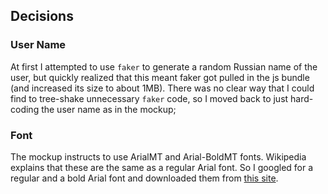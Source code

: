 ## Decisions

### User Name
At first I attempted to use `faker` to generate a random Russian name of the user, but quickly realized that this meant faker got pulled in the js bundle (and increased its size to about 1MB). There was no clear way that I could find to tree-shake unnecessary `faker` code, so I moved back to just hard-coding the user name as in the mockup;

### Font
The mockup instructs to use ArialMT and Arial-BoldMT fonts. Wikipedia explains that these are the same as a regular Arial font. So I googled for a regular and a bold Arial font and downloaded them from [this site](https://webfonts.pro/base-web-fonts/).
